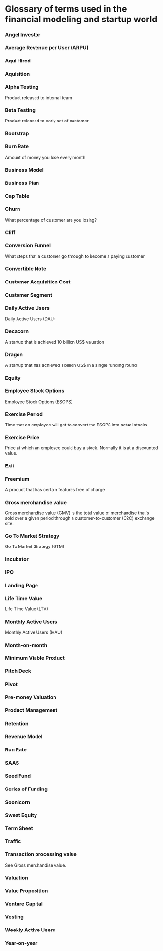 # Glossary of terms used in the financial modeling and startup world
### Angel Investor
### Average Revenue per User (ARPU)
### Aqui Hired
### Aquisition
### Alpha Testing
Product released to internal team
### Beta Testing
Product released to early set of customer
### Bootstrap
### Burn Rate
Amount of money you lose every month
### Business Model
### Business Plan
### Cap Table
### Churn
What percentage of customer are you losing?
### Cliff
### Conversion Funnel
What steps that a customer go through to become a paying customer
### Convertible Note
### Customer Acquisition Cost
### Customer Segment
### Daily Active Users
Daily Active Users (DAU)
### Decacorn
A startup that is achieved 10 billion US$ valuation 
### Dragon
A startup that has achieved 1 billion US$ in a single funding round
### Equity
### Employee Stock Options
Employee Stock Options (ESOPS)
### Exercise Period
Time that an employee will get to convert the ESOPS into actual stocks
### Exercise Price
Price at which an employee could buy a stock. Normally it is at a discounted value.
### Exit
### Freemium
A product that has certain features free of charge
### Gross merchandise value
Gross merchandise value (GMV) is the total value of merchandise that's sold over a given period through a customer-to-customer (C2C) exchange site.
### Go To Market Strategy
Go To Market Strategy (GTM)
### Incubator
### IPO
### Landing Page
### Life Time Value
Life Time Value (LTV)
### Monthly Active Users
Monthly Active Users (MAU)
### Month-on-month
### Minimum Viable Product
### Pitch Deck
### Pivot
### Pre-money Valuation
### Product Management
### Retention
### Revenue Model
### Run Rate
### SAAS
### Seed Fund
### Series of Funding
### Soonicorn
### Sweat Equity
### Term Sheet
### Traffic
### Transaction processing value
See Gross merchandise value.
### Valuation
### Value Proposition
### Venture Capital
### Vesting
### Weekly Active Users
### Year-on-year

